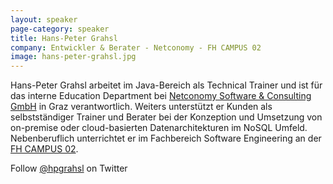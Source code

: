 ```yaml
---
layout: speaker
page-category: speaker
title: Hans-Peter Grahsl
company: Entwickler & Berater - Netconomy - FH CAMPUS 02
image: hans-peter-grahsl.jpg
---
```


Hans-Peter Grahsl arbeitet im Java-Bereich als Technical Trainer und ist für das interne Education Department bei [Netconomy Software & Consulting GmbH](https://www.netconomy.net) in Graz verantwortlich. Weiters unterstützt er Kunden als selbstständiger Trainer und Berater bei der Konzeption und Umsetzung von on-premise oder cloud-basierten Datenarchitekturen im NoSQL Umfeld. Nebenberuflich unterrichtet er im Fachbereich Software Engineering an der [FH CAMPUS 02](https://www.campus02.at).

Follow [@hpgrahsl](https://www.twitter.com/hpgrahsl) on Twitter
